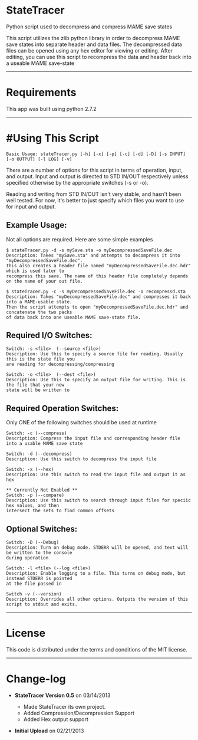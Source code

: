 StateTracer
==========

Python script used to decompress and compress MAME save states

This script utilizes the zlib python library in order to decompress MAME save states into
separate header and data files. The decompressed data files can be opened using any hex editor for
viewing or editing. After editing, you can use this script to recompress the data and header back 
into a useable MAME save-state

------------
Requirements
============

This app was built using python 2.7.2

-----------------
#Using This Script
=================

    Basic Usage: stateTracer.py [-h] [-x] [-p] [-c] [-d] [-D] [-s INPUT] [-o OUTPUT] [-l LOG] [-v]

There are a number of options for this script in terms of operation, input, and output. 
Input and output is directed to STD IN/OUT respectively unless specified otherwise by the 
appropriate switches (-s or -o). 

Reading and writing from STD IN/OUT isn't very stable, and hasn't been well tested. For now, 
it's better to just specify which files you want to use for input and output.

Example Usage:
---------
Not all options are required. Here are some simple examples


    $ stateTracer.py -d -s mySave.sta -o myDecompressedSaveFile.dec
    Description: Takes "mySave.sta" and attempts to decompress it into "myDecompressedSaveFile.dec". 
    This also creates a header file named "myDecompressedSaveFile.dec.hdr" which is used later to 
    recompress this save. The name of this header file completely depends on the name of your out file.

    $ stateTracer.py -c -s myDecompressedSaveFile.dec -o recompressd.sta
    Description: Takes "myDecompressedSaveFile.dec" and compresses it back into a MAME-usable state. 
    Then the script attempts to open "myDecompressedSaveFile.dec.hdr" and concatenate the two packs 
    of data back into one useable MAME save-state file.

Required I/O Switches:
----------------------
    Switch: -s <file>  (--source <file>)
    Description: Use this to specify a source file for reading. Usually this is the state file you
    are reading for decompressing/compressing

    Switch: -o <file>  (--dest <file>)
    Description: Use this to specify an output file for writing. This is the file that your new 
    state will be written to


Required Operation Switches:
----------------------------------------------------------------------------
Only ONE of the following switches should be used at runtime

    Switch: -c (--compress)
    Description: Compress the input file and corresponding header file into a usable MAME save state

    Switch: -d (--decompress)
    Description: Use this switch to decompress the input file

    Switch: -x (--hex)
    Description: Use this switch to read the input file and output it as hex

    ** Currently Not Enabled **
    Switch: -p (--compare)
    Description: Use this switch to search through input files for speciic hex values, and then 
    intersect the sets to find common offsets

Optional Switches:
------------------
    Switch: -D (--Debug)
    Description: Turn on debug mode. STDERR will be opened, and text will be written to the console 
    during operation

    Switch: -l <file> (--log <file>)
    Description: Enable logging to a file. This turns on debug mode, but instead STDERR is pointed 
    at the file passed in

    Switch -v (--version)
    Description: Overrides all other options. Outputs the version of this script to stdout and exits.

-------
License
=======

This code is distributed under the terms and conditions of the MIT license. 

----------
Change-log
==========

- **StateTracer Version 0.5** on 03/14/2013
    + Made StateTracer its own project.
    + Added Compression/Decompression Support
    + Added Hex output support

- **Initial Upload** on 02/21/2013